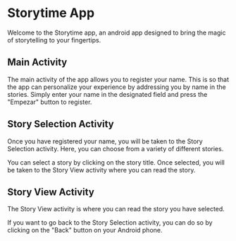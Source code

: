 # Storytime App

Welcome to the Storytime app, an android app designed to bring the magic of storytelling to your fingertips.

## Main Activity

The main activity of the app allows you to register your name. This is so that the app can personalize your experience by addressing you by name in the stories. Simply enter your name in the designated field and press the "Empezar" button to register.

## Story Selection Activity

Once you have registered your name, you will be taken to the Story Selection activity. Here, you can choose from a variety of different stories.

You can select a story by clicking on the story title. Once selected, you will be taken to the Story View activity where you can read the story.

## Story View Activity

The Story View activity is where you can read the story you have selected.

If you want to go back to the Story Selection activity, you can do so by clicking on the "Back" button on your Android phone.
